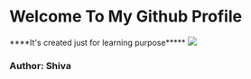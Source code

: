 # Welcome To My Github Profile
<p> ****It's created just for learning purpose***** 
<img src="https://t3.ftcdn.net/jpg/06/01/17/18/360_F_601171827_GwbDHEuhisbGFXRfIpXFhtf7wAvsbLut.jpg">
<br> <h3>Author: Shiva</h3></p>
